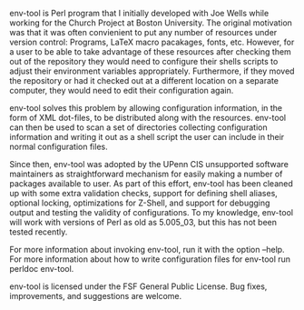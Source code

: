 env-tool is Perl program that I initially developed with Joe Wells while
working for the Church Project at Boston University. The original
motivation was that it was often convienient to put any number of
resources under version control: Programs, LaTeX macro pacakages, fonts,
etc. However, for a user to be able to take advantage of these resources
after checking them out of the repository they would need to configure
their shells scripts to adjust their environment variables
appropriately. Furthermore, if they moved the repository or had it
checked out at a different location on a separate computer, they would
need to edit their configuration again.

env-tool solves this problem by allowing configuration information, in
the form of XML dot-files, to be distributed along with the resources.
env-tool can then be used to scan a set of directories collecting
configuration information and writing it out as a shell script the user
can include in their normal configuration files.

Since then, env-tool was adopted by the UPenn CIS unsupported software
maintainers as straightforward mechanism for easily making a number of
packages available to user. As part of this effort, env-tool has been
cleaned up with some extra validation checks, support for defining shell
aliases, optional locking, optimizations for Z-Shell, and support for
debugging output and testing the validity of configurations. To my
knowledge, env-tool will work with versions of Perl as old as 5.005_03,
but this has not been tested recently.

For more information about invoking env-tool, run it with the option
–help. For more information about how to write configuration files for
env-tool run perldoc env-tool.

env-tool is licensed under the FSF General Public License. Bug fixes,
improvements, and suggestions are welcome. 
